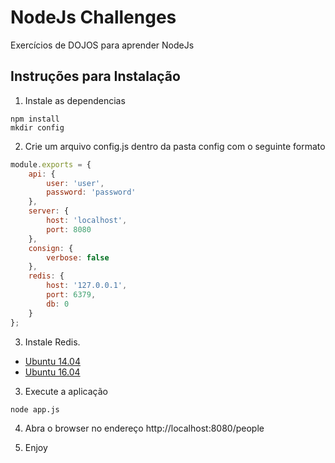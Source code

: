 # NodeJs Challenges
Exercícios de DOJOS para aprender NodeJs

## Instruções para Instalação

1. Instale as dependencias

```ssh
npm install
mkdir config
```
    
2. Crie um arquivo config.js dentro da pasta config com o seguinte formato

```js
module.exports = {
    api: {
        user: 'user',
        password: 'password'
    },
    server: {
        host: 'localhost',
        port: 8080
    },
    consign: {
        verbose: false
    },
    redis: {
        host: '127.0.0.1',
        port: 6379,
        db: 0
    }
};
```

3. Instale Redis. 

- [Ubuntu 14.04](https://www.digitalocean.com/community/tutorials/how-to-install-and-use-redis) 
- [Ubuntu 16.04](https://www.digitalocean.com/community/tutorials/how-to-install-and-configure-redis-on-ubuntu-16-04) 

3. Execute a aplicação

```ssh
node app.js
```

4. Abra o browser no endereço http://localhost:8080/people

5. Enjoy